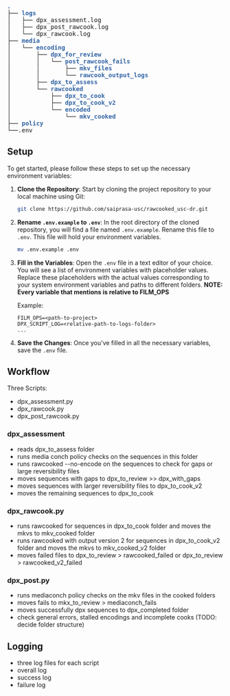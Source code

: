 <pre><font color="#3465A4"><b>.</b></font>
├── <font color="#3465A4"><b>logs</b></font>
│   ├── dpx_assessment.log
│   ├── dpx_post_rawcook.log
│   └── dpx_rawcook.log
├── <font color="#3465A4"><b>media</b></font>
│   └── <font color="#3465A4"><b>encoding</b></font>
│       ├── <font color="#3465A4"><b>dpx_for_review</b></font>
│       │   └── <font color="#3465A4"><b>post_rawcook_fails</b></font>
│       │       ├── <font color="#3465A4"><b>mkv_files</b></font>
│       │       └── <font color="#3465A4"><b>rawcook_output_logs</b></font>
│       ├── <font color="#3465A4"><b>dpx_to_assess</b></font>
│       └── <font color="#3465A4"><b>rawcooked</b></font>
│           ├── <font color="#3465A4"><b>dpx_to_cook</b></font>
│           ├── <font color="#3465A4"><b>dpx_to_cook_v2</b></font>
│           └── <font color="#3465A4"><b>encoded</b></font>
│               └── <font color="#3465A4"><b>mkv_cooked</b></font>
├── <font color="#3465A4"><b>policy</b></font>
└──.env 
</pre>
## Setup
To get started, please follow these steps to set up the necessary environment variables:

1. **Clone the Repository**: Start by cloning the project repository to your local machine using Git:

    ```bash
    git clone https://github.com/saiprasa-usc/rawcooked_usc-dr.git
    ```
2. **Rename `.env.example` to `.env`**: In the root directory of the cloned repository, you will find a file named `.env.example`. Rename this file to `.env`. This file will hold your environment variables.

    ```bash
    mv .env.example .env
    ```
3. **Fill in the Variables**: Open the `.env` file in a text editor of your choice. You will see a list of environment variables with placeholder values. Replace these placeholders with the actual values corresponding to your system environment variables and paths to different folders. **NOTE: Every variable that mentions <relative-path> is relative to FILM_OPS**

    Example:
    ```
    FILM_OPS=<path-to-project>
    DPX_SCRIPT_LOG=<relative-path-to-logs-folder>
    ...
    ```
4. **Save the Changes**: Once you've filled in all the necessary variables, save the `.env` file.

## Workflow

Three Scripts:

- dpx_assessment.py
- dpx_rawcook.py
- dpx_post_rawcook.py

### dpx_assessment
- reads dpx_to_assess folder
- runs media conch policy checks on the sequences in this folder
- runs rawcooked --no-encode on the sequences to check for gaps or large reversibility files
- moves sequences with gaps to dpx_to_review >> dpx_with_gaps
- moves sequences with larger reversibility files to dpx_to_cook_v2
- moves the remaining sequences to dpx_to_cook

### dpx_rawcook.py
- runs rawcooked for sequences in dpx_to_cook folder and moves the mkvs to mkv_cooked folder
- runs rawcooked with output version 2 for sequences in dpx_to_cook_v2 folder and moves the mkvs to mkv_cooked_v2 folder
- moves failed files to dpx_to_review > rawcooked_failed or dpx_to_review > rawcooked_v2_failed

### dpx_post.py
- runs mediaconch policy checks on the mkv files in the cooked folders
- moves fails to mkx_to_review > mediaconch_fails
- moves successfully dpx sequences to dpx_completed folder
- check general errors, stalled encodings and incomplete cooks (TODO: decide folder structure)

## Logging
- three log files for each script
- overall log
- success log
- failure log
